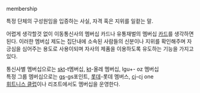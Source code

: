 membership  

특정 단체의 구성원임을 입증하는 사실, 자격 혹은 지위를 일컽는 말.  

어렵게 생각할것 없이 이동통신사의 멤버십 카드나 유통재벌의 멤버십 [카드](%EC%B9%B4%EB%93%9C.md)를 생각하면된다.
이러한 멤버십 제도는 집단내에 소속된 사람들의 신분이나 지위를 확인해주며 자긍심을 심어주는 용도로 사용이되며 자사의 제품을 이용하도록
유도하는 기능을 가지고 있다.

통신사별 멤버십으로는 [skt](skt.md)-t멤버십, [kt](kt.md)-올레 멤버십, lgu+- oz 멤버십  
특정 그룹 멤버십으로는 [gs](gs.md)-gs포인트, [롯데](%EB%A1%AF%EB%8D%B0.md)-롯데 멤버스,
[cj](cj.md)-cj one  
[휘트니스 클럽](%ED%9C%98%ED%8A%B8%EB%8B%88%EC%8A%A4%20%ED%81%B4%EB%9F%BD.md)이나
리조트에서도 멤버십을 운영한다.

